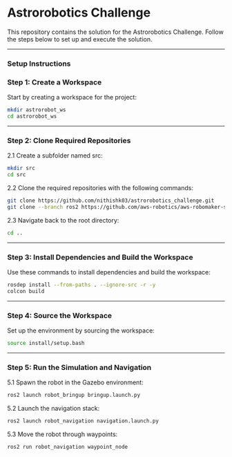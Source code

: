  # Astrorobotics Challenge

This repository contains the solution for the Astrorobotics Challenge. Follow the steps below to set up and execute the solution.


---


### Setup Instructions

### Step 1: Create a Workspace
Start by creating a workspace for the project:

```bash
mkdir astrorobot_ws
cd astrorobot_ws
```

---
### Step 2: Clone Required Repositories
2.1 Create a subfolder named src:

```bash
mkdir src
cd src
```

2.2 Clone the required repositories with the following commands:

```bash
git clone https://github.com/nithishk03/astrorobotics_challenge.git
git clone --branch ros2 https://github.com/aws-robotics/aws-robomaker-small-warehouse-world.git aws-robomaker-small-warehouse-world
```

2.3 Navigate back to the root directory:

```bash
cd ..
```
---
### Step 3: Install Dependencies and Build the Workspace
Use these commands to install dependencies and build the workspace:

```bash
rosdep install --from-paths . --ignore-src -r -y
colcon build
```
---
### Step 4: Source the Workspace
Set up the environment by sourcing the workspace:

```bash
source install/setup.bash
```
---
### Step 5: Run the Simulation and Navigation
5.1 Spawn the robot in the Gazebo environment:

```bash
ros2 launch robot_bringup bringup.launch.py
```

5.2 Launch the navigation stack:

```bash
ros2 launch robot_navigation navigation.launch.py
```

5.3 Move the robot through waypoints:

```bash
ros2 run robot_navigation waypoint_node
```
